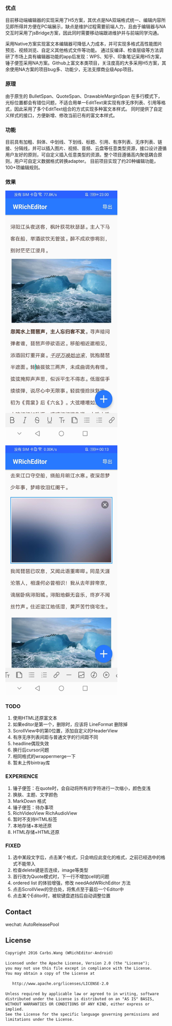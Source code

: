 ### 优点
目前移动端编辑器的实现采用了H5方案，其优点是NA双端格式统一、编辑内容所见即所得并方便在PC端展示，缺点是维护过程需要前端人力，且由于编辑器与NA交互时采用了jsBridge方案，因此同时需要移动端跟进维护并与前端同学沟通。

采用Native方案实现富文本编辑器可降低人力成本，并可实现多格式高性能图片预览、视频浏览、自定义其他格式文件等功能。
通过反编译、检查层级等方法调研了市场上具有编辑器功能的app后发现：WPS、知乎、印象笔记采用H5方案，锤子便签采用NA方案。Github上富文本类项目，关注度高的大多采用H5方案，其余使用NA方案的项目bug多、功能少，无法支撑商业级App项目。

### 原理
由于原生的 BulletSpan、QuoteSpan、DrawableMarginSpan 在多行模式下，光标位置都会有错位问题，不适合用单一EditText来实现有序无序列表、引用等格式，因此采用了多个EditText组合的方式实现多种富文本样式。
同时提供了自定义样式的接口，方便新增、修改当前已有的富文本样式。

### 功能
目前具有加粗、斜体、中划线、下划线、标题、引用、有序列表、无序列表、链接、分隔线，并可以插入图片、视频、音频、云盘等任意类型资源，接口设计遵循用户友好的原则，可自定义插入任意类型的资源。整个项目遵循高内聚低耦合原则，用户可自定义数据格式转换adapter。
目前项目实现了约20种编辑功能，100+项编辑规则。

### 效果

<img src="https://github.com/Carbs0126/Screenshot/blob/master/wricheditor_0.jpeg" width="350" height="780"/><br>

<img src="https://github.com/Carbs0126/Screenshot/blob/master/wricheditor_1.jpeg" width="350" height="780"/><br>


### TODO
1. 使用HTML还原富文本
2. 如果editor是第一个，删除时，应该将 LineFormat 删除掉
3. ScrollView中的第0位置，添加自定义的HeaderView
4. 有序无序列表间距与普通文字的行间距不同
5. headline偶现失效
6. 换行后cursor问题
7. 相同格式的wrappermerge一下
8. 暂未上传bintray库

### EXPERIENCE
1. 锤子便签：在quote时，会自动将所有的字符进行一次缩小，颜色变浅
2. 换肤、主题、文字颜色
3. MarkDown 格式
4. 锤子便签：待办事项
5. RichVideoView RichAudioView
6. 暂时不支持HTML标签
7. 本地存储+本地还原
8. HTML存储+HTML还原

### FIXED
1. 选中某段文字后，点击某个格式，只会响应此变化的格式，之前已经选中的格式不能带入
2. 检查delete键是否连续，image等类型
3. 首行改为Quote模式时，下一行不增加cell的问题
4. ordered list 的体验增强，修改 needAddWRichEditor 方法
5. 点击ScrollView的空白处，将焦点至于最后一个Editor中
6. 点击某个Editor时，被软键盘遮挡后自动调整位置

## Contact
wechat: AutoReleasePool

## License

    Copyright 2016 Carbs.Wang (WRichEditor-Android)

    Licensed under the Apache License, Version 2.0 (the "License");
    you may not use this file except in compliance with the License.
    You may obtain a copy of the License at

       http://www.apache.org/licenses/LICENSE-2.0

    Unless required by applicable law or agreed to in writing, software
    distributed under the License is distributed on an "AS IS" BASIS,
    WITHOUT WARRANTIES OR CONDITIONS OF ANY KIND, either express or implied.
    See the License for the specific language governing permissions and
    limitations under the License.
